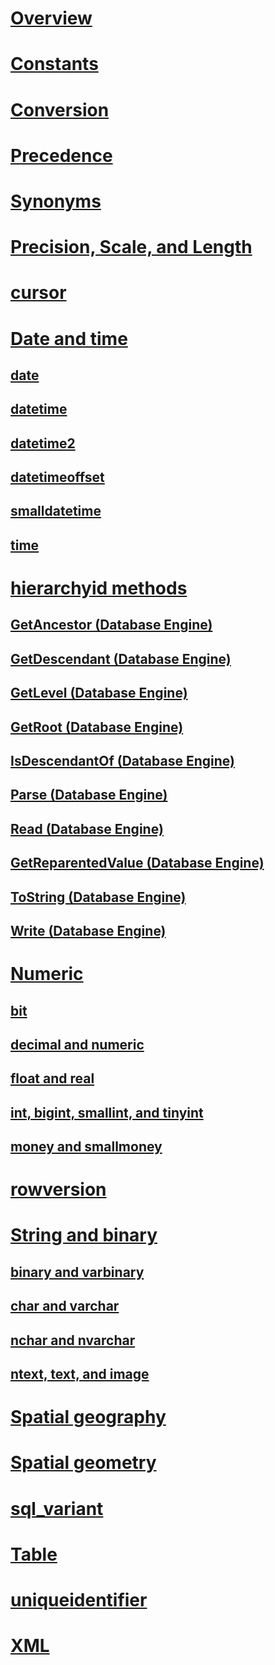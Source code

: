 # [Overview](data-types-transact-sql.md)  
# [Constants](constants-transact-sql.md)  
# [Conversion](data-type-conversion-database-engine.md)  
# [Precedence](data-type-precedence-transact-sql.md)  
# [Synonyms](data-type-synonyms-transact-sql.md)  
# [Precision, Scale, and Length](precision-scale-and-length-transact-sql.md)    
# [cursor](cursor-transact-sql.md)  
# [Date and time](date-and-time-types.md)  
## [date](date-transact-sql.md)  
## [datetime](datetime-transact-sql.md)  
## [datetime2](datetime2-transact-sql.md)  
## [datetimeoffset](datetimeoffset-transact-sql.md)  
## [smalldatetime](smalldatetime-transact-sql.md)  
## [time](time-transact-sql.md)  

# [hierarchyid methods](hierarchyid-data-type-method-reference.md)  
## [GetAncestor (Database Engine)](getancestor-database-engine.md)  
## [GetDescendant (Database Engine)](getdescendant-database-engine.md)  
## [GetLevel (Database Engine)](getlevel-database-engine.md)  
## [GetRoot (Database Engine)](getroot-database-engine.md)  
## [IsDescendantOf (Database Engine)](isdescendantof-database-engine.md)  
## [Parse (Database Engine)](parse-database-engine.md)  
## [Read (Database Engine)](read-database-engine.md)  
## [GetReparentedValue (Database Engine)](getreparentedvalue-database-engine.md)  
## [ToString (Database Engine)](tostring-database-engine.md)  
## [Write (Database Engine)](write-database-engine.md)  

# [Numeric](numeric-types.md)  
## [bit](bit-transact-sql.md)
## [decimal and numeric](decimal-and-numeric-transact-sql.md)  
## [float and real](float-and-real-transact-sql.md)  
## [int, bigint, smallint, and tinyint](int-bigint-smallint-and-tinyint-transact-sql.md)  
## [money and smallmoney](money-and-smallmoney-transact-sql.md)  

# [rowversion](rowversion-transact-sql.md)  

# [String and binary](string-and-binary-types.md)  
## [binary and varbinary](binary-and-varbinary-transact-sql.md)  
## [char and varchar](char-and-varchar-transact-sql.md)  
## [nchar and nvarchar](nchar-and-nvarchar-transact-sql.md)  
## [ntext, text, and image](ntext-text-and-image-transact-sql.md)  

# [Spatial geography](../../t-sql/spatial-geography/spatial-types-geography.md)
# [Spatial geometry](../../t-sql/spatial-geometry/spatial-types-geometry-transact-sql.md)

# [sql_variant](sql-variant-transact-sql.md)  

# [Table](table-transact-sql.md)  

# [uniqueidentifier](uniqueidentifier-transact-sql.md)  

# [XML](../../t-sql/xml/xml-transact-sql.md)

